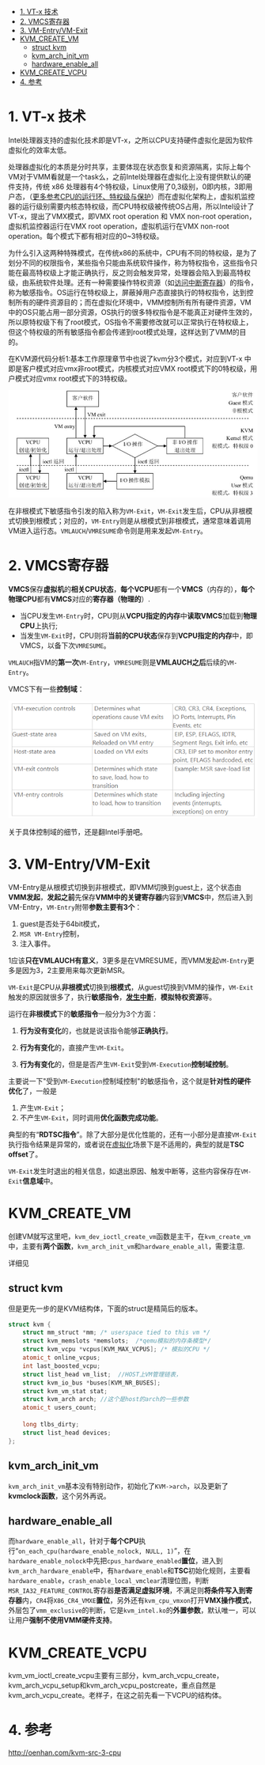 
<!-- @import "[TOC]" {cmd="toc" depthFrom=1 depthTo=6 orderedList=false} -->

<!-- code_chunk_output -->

- [1. VT-x 技术](#1-vt-x-技术)
- [2. VMCS寄存器](#2-vmcs寄存器)
- [3. VM-Entry/VM-Exit](#3-vm-entryvm-exit)
- [KVM_CREATE_VM](#kvm_create_vm)
  - [struct kvm](#struct-kvm)
  - [kvm_arch_init_vm](#kvm_arch_init_vm)
  - [hardware_enable_all](#hardware_enable_all)
- [KVM_CREATE_VCPU](#kvm_create_vcpu)
- [4. 参考](#4-参考)

<!-- /code_chunk_output -->

# 1. VT-x 技术

Intel处理器支持的虚拟化技术即是VT-x，之所以CPU支持硬件虚拟化是因为软件虚拟化的效率太低。

处理器虚拟化的本质是分时共享，主要体现在状态恢复和资源隔离，实际上每个VM对于VMM看就是一个task么，之前Intel处理器在虚拟化上没有提供默认的硬件支持，传统 x86 处理器有4个特权级，Linux使用了0,3级别，0即内核，3即用户态，（[更多参考CPU的运行环、特权级与保护](http://blog.csdn.net/drshenlei/article/details/4265101)）而在虚拟化架构上，虚拟机监控器的运行级别需要内核态特权级，而CPU特权级被传统OS占用，所以Intel设计了VT-x，提出了VMX模式，即VMX root operation 和 VMX non-root operation，虚拟机监控器运行在VMX root operation，虚拟机运行在VMX non-root operation。每个模式下都有相对应的0~3特权级。

为什么引入这两种特殊模式，在传统x86的系统中，CPU有不同的特权级，是为了划分不同的权限指令，某些指令只能由系统软件操作，称为特权指令，这些指令只能在最高特权级上才能正确执行，反之则会触发异常，处理器会陷入到最高特权级，由系统软件处理。还有一种需要操作特权资源（如[访问中断寄存器](http://www.oenhan.com/rwsem-realtime-task-hung)）的指令，称为敏感指令。OS运行在特权级上，屏蔽掉用户态直接执行的特权指令，达到控制所有的硬件资源目的；而在虚拟化环境中，VMM控制所有所有硬件资源，VM中的OS只能占用一部分资源，OS执行的很多特权指令是不能真正对硬件生效的，所以原特权级下有了root模式，OS指令不需要修改就可以正常执行在特权级上，但这个特权级的所有敏感指令都会传递到root模式处理，这样达到了VMM的目的。

在KVM源代码分析1:基本工作原理章节中也说了kvm分3个模式，对应到VT-x 中即是客户模式对应vmx非root模式，内核模式对应VMX root模式下的0特权级，用户模式对应vmx root模式下的3特权级。

![config](images/1.png)

在非根模式下敏感指令引发的陷入称为`VM-Exit`，`VM-Exit`发生后，CPU从非根模式切换到根模式；对应的，`VM-Entry`则是从根模式到非根模式，通常意味着调用VM进入运行态。`VMLAUCH`/`VMRESUME`命令则是用来发起`VM-Entry`。

# 2. VMCS寄存器

**VMCS**保存**虚拟机**的**相关CPU状态**，**每个VCPU**都有一个**VMCS**（内存的），**每个物理CPU**都有**VMCS**对应的**寄存器（物理的**）.

- 当CPU发生`VM-Entry`时，CPU则从**VCPU指定的内存**中**读取VMCS**加载到**物理CPU**上执行;
- 当发生`VM-Exit`时，CPU则将**当前的CPU状态**保存到**VCPU指定的内存**中，即VMCS，以备下次`VMRESUME`。

`VMLAUCH`指VM的**第一次**`VM-Entry`，`VMRESUME`则是**VMLAUCH之后**后续的`VM-Entry`。

VMCS下有一些**控制域**：

![config](images/2.png)

关于具体控制域的细节，还是翻Intel手册吧。

# 3. VM-Entry/VM-Exit

VM-Entry是从根模式切换到非根模式，即VMM切换到guest上，这个状态由**VMM发起**，**发起之前**先保存**VMM中的关键寄存器**内容到**VMCS**中，然后进入到VM-Entry，`VM-Entry`附带**参数主要有3个**：

1. guest是否处于64bit模式，
2. `MSR VM-Entry`控制，
3. 注入事件。

1应该**只在VMLAUCH有意义**，3更多是在VMRESUME，而VMM发起`VM-Entry`更多是因为3，2主要用来每次更新MSR。

`VM-Exit`是CPU从**非根模式**切换到**根模式**，从guest切换到VMM的操作，`VM-Exit`触发的原因就很多了，执行**敏感指令**，[**发生中断**](http://www.oenhan.com/rwsem-realtime-task-hung)，**模拟特权资源**等。

运行在**非根模式**下的**敏感指令**一般分为3个方面：

1. **行为没有变化**的，也就是说该指令能够**正确执行**。

2. **行为有变化**的，直接产生`VM-Exit`。

3. **行为有变化**的，但是是否产生`VM-Exit`受到`VM-Execution`**控制域控制**。

主要说一下"受到`VM-Execution`控制域控制"的敏感指令，这个就是**针对性的硬件优化**了，一般是

1. 产生`VM-Exit`；
2. 不产生`VM-Exit`，同时调用**优化函数完成功能**。

典型的有“**RDTSC指令**”。除了大部分是优化性能的，还有一小部分是直接`VM-Exit`执行指令结果是异常的，或者说在[虚拟化](http://www.oenhan.com/kvm-src-1)场景下是不适用的，典型的就是**TSC offset**了。

`VM-Exit`发生时退出的相关信息，如退出原因、触发中断等，这些内容保存在`VM-Exit`**信息域**中。

# KVM_CREATE_VM

创建VM就写这里吧，`kvm_dev_ioctl_create_vm`函数是主干，在`kvm_create_vm`中，主要有**两个函数**，`kvm_arch_init_vm`和`hardware_enable_all`，需要注意.

详细见

## struct kvm

但是更先一步的是KVM结构体，下面的struct是精简后的版本。

```cpp
struct kvm {
    struct mm_struct *mm; /* userspace tied to this vm */
    struct kvm_memslots *memslots;  /*qemu模拟的内存条模型*/
    struct kvm_vcpu *vcpus[KVM_MAX_VCPUS]; /* 模拟的CPU */
    atomic_t online_vcpus;
    int last_boosted_vcpu;
    struct list_head vm_list;  //HOST上VM管理链表，
    struct kvm_io_bus *buses[KVM_NR_BUSES];
    struct kvm_vm_stat stat;
    struct kvm_arch arch; //这个是host的arch的一些参数
    atomic_t users_count;
 
    long tlbs_dirty;
    struct list_head devices;
};
```

## kvm_arch_init_vm

`kvm_arch_init_vm`基本没有特别动作，初始化了`KVM->arch`，以及更新了**kvmclock函数**，这个另外再说。

## hardware_enable_all

而`hardware_enable_all`，针对于**每个CPU**执行“`on_each_cpu(hardware_enable_nolock, NULL, 1)`”，在`hardware_enable_nolock`中先把`cpus_hardware_enabled`**置位**，进入到`kvm_arch_hardware_enable`中，有`hardware_enable`和**TSC**初始化规则，主要看`hardware_enable`，`crash_enable_local_vmclear`清理位图，判断`MSR_IA32_FEATURE_CONTROL`寄存器**是否满足虚拟环境**，不满足则**将条件写入到寄存器**内，`CR4`将`X86_CR4_VMXE`**置位**，另外还有`kvm_cpu_vmxon`打开**VMX操作模式**，外层包了`vmm_exclusive`的判断，它是`kvm_intel.ko`的**外置参数**，默认唯一，可以让用户**强制不使用VMM硬件支持**。

# KVM_CREATE_VCPU

kvm_vm_ioctl_create_vcpu主要有三部分，kvm_arch_vcpu_create，kvm_arch_vcpu_setup和kvm_arch_vcpu_postcreate，重点自然是kvm_arch_vcpu_create。老样子，在这之前先看一下VCPU的结构体。


# 4. 参考

http://oenhan.com/kvm-src-3-cpu